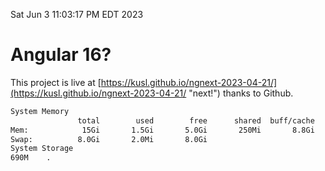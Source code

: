Sat Jun  3 11:03:17 PM EDT 2023

# Angular 16?


This project is live at [https://kusl.github.io/ngnext-2023-04-21/](https://kusl.github.io/ngnext-2023-04-21/ "next!") thanks to Github.

```bash
System Memory
               total        used        free      shared  buff/cache   available
Mem:            15Gi       1.5Gi       5.0Gi       250Mi       8.8Gi        13Gi
Swap:          8.0Gi       2.0Mi       8.0Gi
System Storage
690M	.
```
